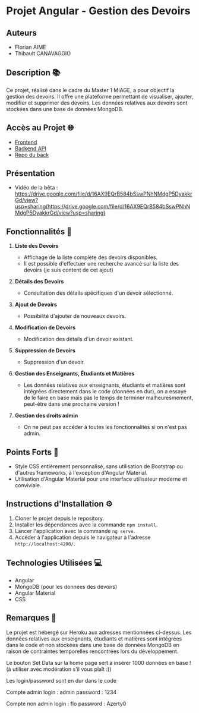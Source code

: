# Projet Angular - Gestion des Devoirs

## Auteurs
- Florian AIME
- Thibault CANAVAGGIO

## Description 📚
Ce projet, réalisé dans le cadre du Master 1 MIAGE, a pour objectif la gestion des devoirs. Il offre une plateforme permettant de visualiser, ajouter, modifier et supprimer des devoirs. Les données relatives aux devoirs sont stockées dans une base de données MongoDB.

## Accès au Projet 🌐
- [Frontend](https://assignment-front-2c79479bd1b2.herokuapp.com/home)
- [Backend API](https://assignment-back-c0dfe7c8382c.herokuapp.com/api/assignments)
- [Repo du back](https://github.com/florian83440/projet_angular_m1_miage_back)

## Présentation
- Vidéo de la bêta : https://drive.google.com/file/d/16AX9EQrB584bSswPNhNMdgP5DyakkrGd/view?usp=sharing(https://drive.google.com/file/d/16AX9EQrB584bSswPNhNMdgP5DyakkrGd/view?usp=sharing)

## Fonctionnalités 🚀
1. **Liste des Devoirs**
   - Affichage de la liste complète des devoirs disponibles.
   - Il est possible d'effectuer une recherche avancé sur la liste des devoirs (je suis content de cet ajout)

2. **Détails des Devoirs**
   - Consultation des détails spécifiques d'un devoir sélectionné.

3. **Ajout de Devoirs**
   - Possibilité d'ajouter de nouveaux devoirs.

4. **Modification de Devoirs**
   - Modification des détails d'un devoir existant.

5. **Suppression de Devoirs**
   - Suppression d'un devoir.

6. **Gestion des Enseignants, Étudiants et Matières**
   - Les données relatives aux enseignants, étudiants et matières sont intégrées directement dans le code (données en dur), on a essayé de le faire en base mais pas le temps de terminer malheuresmement, peut-être dans une prochaine version !
     
7. **Gestion des droits admin**
   - On ne peut pas accéder à toutes les fonctionnalités si on n'est pas admin.


## Points Forts 🌟
- Style CSS entièrement personnalisé, sans utilisation de Bootstrap ou d'autres frameworks, à l'exception d'Angular Material.
- Utilisation d'Angular Material pour une interface utilisateur moderne et conviviale.

## Instructions d'Installation ⚙️
1. Cloner le projet depuis le repository.
2. Installer les dépendances avec la commande `npm install`.
3. Lancer l'application avec la commande `ng serve`.
4. Accéder à l'application depuis le navigateur à l'adresse `http://localhost:4200/`.

## Technologies Utilisées 💻
- Angular
- MongoDB (pour les données des devoirs)
- Angular Material
- CSS

## Remarques 📌
Le projet est hébergé sur Heroku aux adresses mentionnées ci-dessus. Les données relatives aux enseignants, étudiants et matières sont intégrées dans le code et non stockées dans une base de données MongoDB en raison de contraintes temporelles rencontrées lors du développement.

Le bouton Set Data sur la home page sert à insérer 1000 données en base ! (à utiliser avec modération s'il vous plaît :))

Les login/password sont en dur dans le code

Compte admin
login : admin
password : 1234

Compte non admin
login : flo
password : Azerty0
